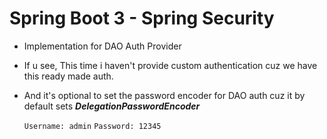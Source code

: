 # Spring Boot 3 - Spring Security

- Implementation for DAO Auth Provider
- If u see, This time i haven't provide custom authentication
cuz we have this ready made auth.
- And it's optional to set the password encoder for DAO auth
cuz it by default sets _**DelegationPasswordEncoder**_

  <code>Username: admin</code>
  <code>Password: 12345</code>
